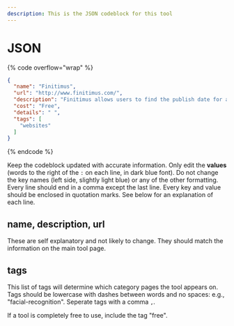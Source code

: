 ```yaml
---
description: This is the JSON codeblock for this tool
---
```


# JSON

{% code overflow="wrap" %}
```json
{
  "name": "Finitimus",
  "url": "http://www.finitimus.com/",
  "description": "Finitimus allows users to find the publish date for articles and other Internet content, with a click of a button.",
  "cost": "Free",
  "details": " ",
  "tags": [
    "websites"
  ]
}
```
{% endcode %}

Keep the codeblock updated with accurate information. Only edit the **values** (words to the right of the `:` on each line, in dark blue font). Do not change the key names (left side, slightly light blue) or any of the other formatting. Every line should end in a comma except the last line. Every key and value should be enclosed in quotation marks. See below for an explanation of each line.&#x20;

## name, description, url

These are self explanatory and not likely to change. They should match the information on the main tool page.

## tags

This list of tags will determine which category pages the tool appears on. Tags should be lowercase with dashes between words and no spaces: e.g., "facial-recognition". Seperate tags with a comma `,`.

If a tool is completely free to use, include the tag "free".

